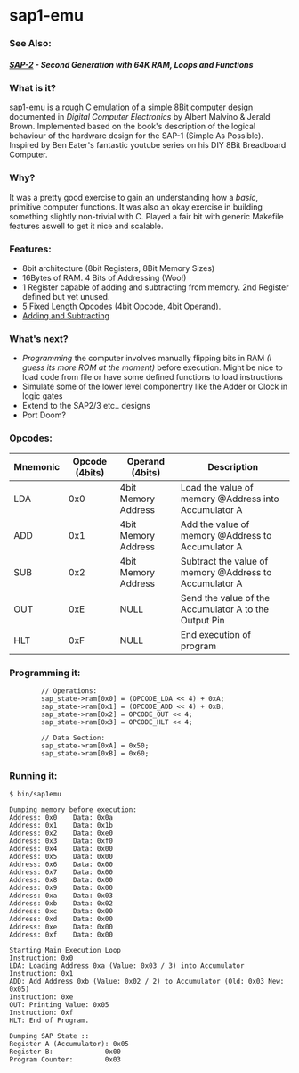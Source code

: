 # sap1-emu

### See Also:
##### [SAP-2](./sap2/) - Second Generation with 64K RAM, Loops and Functions

### What is it?
sap1-emu is a rough C emulation of a simple 8Bit computer design documented in *Digital Computer Electronics* by Albert Malvino & Jerald Brown. Implemented based on the book's description of the logical behaviour of the hardware design for the SAP-1 (Simple As Possible). Inspired by Ben Eater's fantastic youtube series on his DIY 8Bit Breadboard Computer.

### Why?
It was a pretty good exercise to gain an understanding how a *basic*, primitive computer functions. It was also an okay exercise in building something slightly non-trivial with C. Played a fair bit with generic Makefile features aswell to get it nice and scalable.

### Features:
+ 8bit architecture (8bit Registers, 8Bit Memory Sizes)
+ 16Bytes of RAM. 4 Bits of Addressing (Woo!)
+ 1 Register capable of adding and subtracting from memory. 2nd Register defined but yet unused.
+ 5 Fixed Length Opcodes (4bit Opcode, 4bit Operand). 
+ [Adding and Subtracting](https://www.youtube.com/watch?v=eSBybJGZoCU)

### What's next?
+ *Programming* the computer involves manually flipping bits in RAM *(I guess its more ROM at the moment)* before execution. Might be nice to load code from file or have some defined functions to load instructions
+ Simulate some of the lower level componentry like the Adder or Clock in logic gates
+ Extend to the SAP2/3 etc.. designs 
+ Port Doom?

### Opcodes:

Mnemonic        | Opcode (4bits)   | Operand (4bits)  | Description
--- | --- | --- | ----
LDA             | 0x0              | 4bit Memory Address | Load the value of memory @Address into Accumulator A
ADD             | 0x1              | 4bit Memory Address | Add the value of memory @Address to Accumulator A
SUB             | 0x2              | 4bit Memory Address | Subtract the value of memory @Address to Accumulator A
OUT             | 0xE              | NULL | Send the value of the Accumulator A to the Output Pin
HLT             | 0xF              | NULL | End execution of program

### Programming it:
```
        // Operations:
        sap_state->ram[0x0] = (OPCODE_LDA << 4) + 0xA;
        sap_state->ram[0x1] = (OPCODE_ADD << 4) + 0xB;
        sap_state->ram[0x2] = OPCODE_OUT << 4;
        sap_state->ram[0x3] = OPCODE_HLT << 4;

        // Data Section:
        sap_state->ram[0xA] = 0x50;
        sap_state->ram[0xB] = 0x60;
```

### Running it:
```
$ bin/sap1emu 

Dumping memory before execution:
Address: 0x0    Data: 0x0a
Address: 0x1    Data: 0x1b
Address: 0x2    Data: 0xe0
Address: 0x3    Data: 0xf0
Address: 0x4    Data: 0x00
Address: 0x5    Data: 0x00
Address: 0x6    Data: 0x00
Address: 0x7    Data: 0x00
Address: 0x8    Data: 0x00
Address: 0x9    Data: 0x00
Address: 0xa    Data: 0x03
Address: 0xb    Data: 0x02
Address: 0xc    Data: 0x00
Address: 0xd    Data: 0x00
Address: 0xe    Data: 0x00
Address: 0xf    Data: 0x00

Starting Main Execution Loop
Instruction: 0x0
LDA: Loading Address 0xa (Value: 0x03 / 3) into Accumulator
Instruction: 0x1
ADD: Add Address 0xb (Value: 0x02 / 2) to Accumulator (Old: 0x03 New: 0x05)
Instruction: 0xe
OUT: Printing Value: 0x05
Instruction: 0xf
HLT: End of Program.

Dumping SAP State ::
Register A (Accumulator): 0x05
Register B:             0x00
Program Counter:        0x03
```
